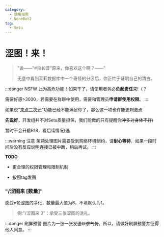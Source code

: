 ```yaml
---
category:
  - 使用指南
  - NoneBot2
tag:
  - Setu
---
```


# 涩图！来！

> "诶——"#拉长音"原来，你喜欢这个啊？——"
>
> 无意中看到茉莉数据库中一个奇怪的分区后，你正忙于证明自己的清白。

:::danger NSFW
此为高危功能！如果干了，请使用者务必**负起责任**来!（？

需要好感>3000，若需要在群聊中使用，需要和管理员**申请群使用权限**。
:::

如果说"[来点二次元](../dice!/other/picture.md)"功能已经不能满足你了，那么这一项~~也许能更刺激点~~

**先说好**，开发组并不对Setu质量担保，我们能做的只有提醒你~~冲多对身体不好(~~

暂时不会开启R18，看后续情况(逃

:::warning 注意
茉莉处理图片需要受到网络环境制约，请**耐心等待**，如果一段时间后没有反应说明连接已被中断，稍后再试。
:::

**TODO**

+ 更合理的权限管理和限制机制

+ 按照tag发图
### "/涩图来 [数量]"

感受n轮涩图的净化，数量最大值为6，不填默认为1。

> 例:"/涩图来 3"：承受三张涩图的洗礼。

:::danger 刷屏预警
图片为一张一张发送~~以求气势~~，所以，请做好刷屏预警并征得他人同意。
:::